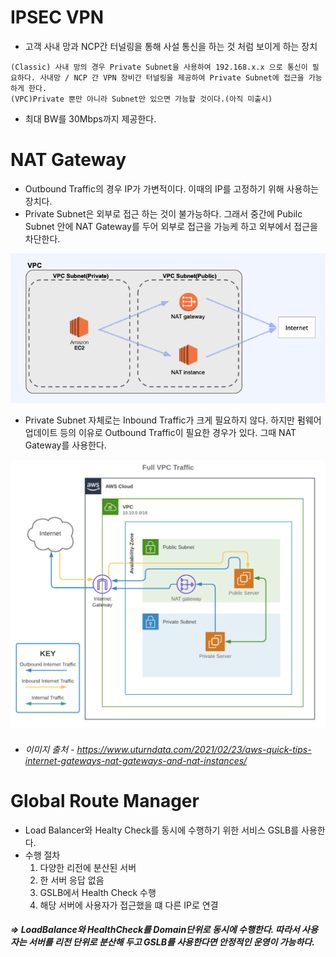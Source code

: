 # IPSEC VPN

- 고객 사내 망과 NCP간 터널링을 통해 사설 통신을 하는 것 처럼 보이게 하는 장치

```
(Classic) 사내 망의 경우 Private Subnet을 사용하여 192.168.x.x 으로 통신이 필요하다. 사내망 / NCP 간 VPN 장비간 터널링을 제공하여 Private Subnet에 접근을 가능하게 한다.
(VPC)Private 뿐만 아니라 Subnet만 있으면 가능할 것이다.(아직 미출시)
```

- 최대 BW를 30Mbps까지 제공한다.



# NAT Gateway

- Outbound Traffic의 경우 IP가 가변적이다. 이때의 IP를 고정하기 위해 사용하는 장치다. 
- Private Subnet은  외부로 접근 하는 것이 불가능하다. 그래서 중간에 Pubilc Subnet 안에 NAT Gateway를 두어 외부로 접근을 가능케 하고 외부에서 접근을 차단한다.

![nat_gateway](image/nat_gateway.png)

- Private Subnet 자체로는 Inbound Traffic가 크게 필요하지 않다. 하지만 펌웨어 업데이트 등의 이유로 Outbound Traffic이 필요한 경우가 있다. 그때 NAT Gateway를 사용한다.

![nat2](image/nat2.png)

-  ###### 이미지 출처 - https://www.uturndata.com/2021/02/23/aws-quick-tips-internet-gateways-nat-gateways-and-nat-instances/

# Global Route Manager

- Load Balancer와 Healty Check를 동시에 수행하기 위한 서비스 GSLB를 사용한다.
- 수행 절차
  1. 다양한 리전에 분산된 서버 
  2. 한 서버 응답 없음
  3. GSLB에서 Health Check 수행
  4. 해당 서버에 사용자가 접근했을 떄 다른 IP로 연결

##### 		=> LoadBalance와 HealthCheck를 Domain단위로 동시에 수행한다. 따라서 사용자는 서버를 리전 단위로 분산해 두고 GSLB를 사용한다면 안정적인 운영이 가능하다.


